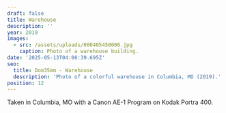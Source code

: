 ```yaml
---
draft: false
title: Warehouse
description: ''
year: 2019
images:
  - src: /assets/uploads/000405450006.jpg
    caption: Photo of a warehouse building.
date: '2025-05-13T04:08:39.695Z'
seo:
  title: Dom35mm - Warehouse
  description: 'Photo of a colorful warehouse in Columbia, MO (2019).'
position: 12
---
```




Taken in Columbia, MO with a Canon AE-1 Program on Kodak Portra 400.
